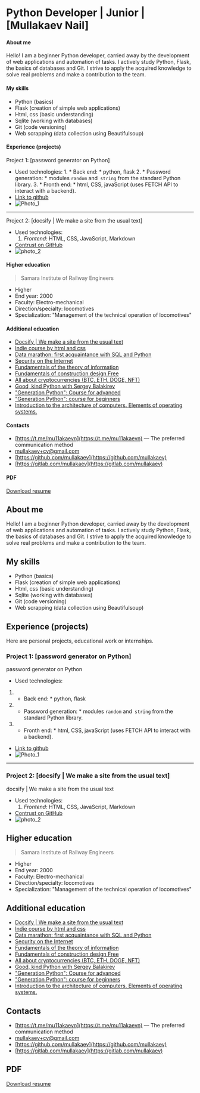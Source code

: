<!--README.md-->

# Python Developer | Junior | [Mullakaev Nail]

<!-- tabs:start -->

#### **About me**

Hello! I am a beginner Python developer, carried away by the development of web applications and automation of tasks. I actively study Python, Flask, the basics of databases and Git. I strive to apply the acquired knowledge to solve real problems and make a contribution to the team.

#### **My skills**

* Python (basics)
* Flask (creation of simple web applications)
* Html, css (basic understanding)
* Sqlite (working with databases)
* Git (code versioning)
* Web scrapping (data collection using Beautifulsoup)

#### **Experience (projects)**

Project 1: [password generator on Python]
  *   Used technologies: 
    1. * Back end: * python, flask 
    2. * Password generation: * modules `random` and` string` from the standard Python library. 
    3. * Fronth end: * html, CSS, javaScript (uses FETCH API to interact with a backend).
  * [Link to github](https://github.com/mullakaev/python-password-generator)
  * ![Photo_1](/resources/assets/01.png ':size=30%')
---
Project 2: [docsify | We make a site from the usual text]
  * Used technologies: 
    1. *Frontend:* HTML, CSS, JavaScript, Markdown
  * [Contrust on GitHub](https://github.com/mullakaev/cv)
  * ![photo_2](/resources/assets/02.png ':size=30%')

#### **Higher education**

> Samara Institute of Railway Engineers
* Higher
* End year: 2000
* Faculty: Electro-mechanical
* Direction/specialty: locomotives
* Specialization: "Management of the technical operation of locomotives"

#### **Additional education**

* [Docsify | We make a site from the usual text](https://stepik.org/cert/2928132)
* [Indie course by html and css](https://stepik.org/cert/2926316)
* [Data marathon: first acquaintance with SQL and Python](https://stepik.org/cert/2922209)
* [Security on the Internet](https://stepik.org/cert/2915607)
* [Fundamentals of the theory of information](https://stepik.org/cert/2907800)
* [Fundamentals of construction design Free](https://stepik.org/cert/2890456)
* [All about cryptocurrencies (BTC, ETH, DOGE, NFT)](https://stepik.org/cert/2890316)
* [Good, kind Python with Sergey Balakirev](https://stepik.org/cert/2878697)
* ["Generation Python": Course for advanced](https://stepik.org/cert/2793177)
* ["Generation Python": course for beginners](https://stepik.org/cert/2608952)
* [Introduction to the architecture of computers. Elements of operating systems.](https://stepik.org/cert/2190734)

#### **Contacts**

* [https://t.me/mu11akaevn](https://t.me/mu11akaevn) — The preferred communication method
* [mullakaev+cv@gmail.com](mailto:mullakaev+cv@gmail.com)
* [https://github.com/mullakaev](https://github.com/mullakaev)
* [https://gitlab.com/mullakaev](https://gitlab.com/mullakaev)

#### **PDF**

<a href="resume.pdf" download="My resume is Mullakaev Nail.pdf">Download resume</a>
<!-- tabs:end -->

## About me
Hello! I am a beginner Python developer, carried away by the development of web applications and automation of tasks. I actively study Python, Flask, the basics of databases and Git. I strive to apply the acquired knowledge to solve real problems and make a contribution to the team.

## My skills

* Python (basics)
* Flask (creation of simple web applications)
* Html, css (basic understanding)
* Sqlite (working with databases)
* Git (code versioning)
* Web scrapping (data collection using Beautifulsoup)

## Experience (projects)

Here are personal projects, educational work or internships.

### Project 1: [password generator on Python]

password generator on Python
*   Used technologies: 
  1. * Back end: * python, flask 
  2. * Password generation: * modules `random` and` string` from the standard Python library. 
  3. * Fronth end: * html, CSS, javaScript (uses FETCH API to interact with a backend).
* [Link to github](https://github.com/mullakaev/python-password-generator)
* ![Photo_1](/resources/assets/01.png ':size=30%')
---
### Project 2: [docsify | We make a site from the usual text]

docsify | We make a site from the usual text
* Used technologies: 
  1. *Frontend:* HTML, CSS, JavaScript, Markdown
* [Contrust on GitHub](https://github.com/mullakaev/cv)
* ![photo_2](/resources/assets/02.png ':size=30%')

## Higher education

> Samara Institute of Railway Engineers
* Higher
* End year: 2000
* Faculty: Electro-mechanical
* Direction/specialty: locomotives
* Specialization: "Management of the technical operation of locomotives"

## Additional education

* [Docsify | We make a site from the usual text](https://stepik.org/cert/2928132)
* [Indie course by html and css](https://stepik.org/cert/2926316)
* [Data marathon: first acquaintance with SQL and Python](https://stepik.org/cert/2922209)
* [Security on the Internet](https://stepik.org/cert/2915607)
* [Fundamentals of the theory of information](https://stepik.org/cert/2907800)
* [Fundamentals of construction design Free](https://stepik.org/cert/2890456)
* [All about cryptocurrencies (BTC, ETH, DOGE, NFT)](https://stepik.org/cert/2890316)
* [Good, kind Python with Sergey Balakirev](https://stepik.org/cert/2878697)
* ["Generation Python": Course for advanced](https://stepik.org/cert/2793177)
* ["Generation Python": course for beginners](https://stepik.org/cert/2608952)
* [Introduction to the architecture of computers. Elements of operating systems.](https://stepik.org/cert/2190734)

## Contacts

* [https://t.me/mu11akaevn](https://t.me/mu11akaevn) — The preferred communication method
* [mullakaev+cv@gmail.com](mailto:mullakaev+cv@gmail.com)
* [https://github.com/mullakaev](https://github.com/mullakaev)
* [https://gitlab.com/mullakaev](https://gitlab.com/mullakaev)

## PDF

<a href="resume.pdf" download="My resume is Mullakaev Nail.pdf">Download resume</a>


